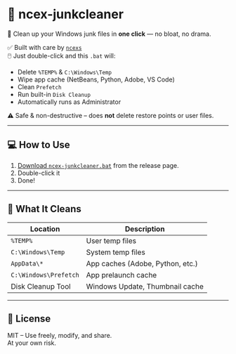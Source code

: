 # 🧹 ncex-junkcleaner

🧼 Clean up your Windows junk files in **one click** — no bloat, no drama.

✅ Built with care by [`ncexs`](https://github.com/ncexs)  
🖱️ Just double-click and this `.bat` will:
- Delete `%TEMP%` & `C:\Windows\Temp`
- Wipe app cache (NetBeans, Python, Adobe, VS Code)
- Clean `Prefetch`
- Run built-in `Disk Cleanup`
- Automatically runs as Administrator

⚠️ Safe & non-destructive – does **not** delete restore points or user files.

---

## 💻 How to Use

1. [Download `ncex-junkcleaner.bat`](https://github.com/ncexs/ncex-junkcleaner/releases/latest) from the release page.
2. Double-click it
3. Done!

---

## 🔐 What It Cleans

| Location                    | Description                       |
|----------------------------|-----------------------------------|
| `%TEMP%`                   | User temp files                   |
| `C:\Windows\Temp`          | System temp files                 |
| `AppData\*`                | App caches (Adobe, Python, etc.) |
| `C:\Windows\Prefetch`      | App prelaunch cache               |
| Disk Cleanup Tool          | Windows Update, Thumbnail cache  |

---

## 🤝 License

MIT – Use freely, modify, and share.  
At your own risk.
